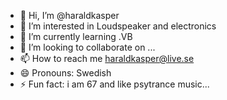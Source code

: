 - 👋 Hi, I’m @haraldkasper
- 👀 I’m interested in Loudspeaker and electronics
- 🌱 I’m currently learning .VB
- 💞️ I’m looking to collaborate on ...
- 📫 How to reach me haraldkasper@live.se
- 😄 Pronouns: Swedish
- ⚡ Fun fact: i am 67 and like psytrance music...

<!---
haraldkasper/haraldkasper is a ✨ special ✨ repository because its `README.md` (this file) appears on your GitHub profile.
You can click the Preview link to take a look at your changes.
--->
